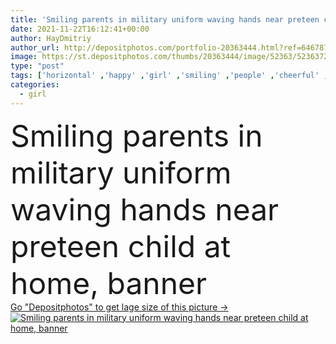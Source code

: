 ```yaml
---
title: 'Smiling parents in military uniform waving hands near preteen child at home, banner '
date: 2021-11-22T16:12:41+00:00
author: HayDmitriy
author_url: http://depositphotos.com/portfolio-20363444.html?ref=64678756
image: https://st.depositphotos.com/thumbs/20363444/image/52363/523637208/api_thumb_450.jpg?forcejpeg=true
type: "post"
tags: ['horizontal' ,'happy' ,'girl' ,'smiling' ,'people' ,'cheerful' ,'caucasian' ,'kitchen' ,'child' ,'family' ,'man' ,'crop' ,'kid' ,'banner' ,'emotion' ,'blur' ,'home' ,'woman' ,'together' ,'indoors' ,'profession' ,'military' ,'daughter' ,'uniform' ,'positive' ,'mother' ,'soldiers' ,'army' ,'mom' ,'parents' ,'wife' ,'husband' ,'dad' ,'father' ,'gesture' ,'camouflage' ,'hello' ,'relationship' ,'parenthood' ,'Veterans' ,'preteen' ,'homecoming' ,'copy space' ,'waving hands' ,'website header' ]
categories: 
  - girl
---
```

<div aling="center">
            <font size="60"> Smiling parents in military uniform waving hands near preteen child at home, banner</font>   
</div>
<div>
    <a href='https://depositphotos.com/523637208/stock-photo-smiling-parents-military-uniform-waving.html?ref=64678756' target=_blank > Go "Depositphotos" to get lage size of this picture ->
        <img href='https://depositphotos.com/523637208/stock-photo-smiling-parents-military-uniform-waving.html?ref=64678756' src='https://st.depositphotos.com/20363444/52363/i/950/depositphotos_523637208-stock-photo-smiling-parents-military-uniform-waving.jpg?forcejpeg=true' alt='Smiling parents in military uniform waving hands near preteen child at home, banner' >
    </a>
</div>
